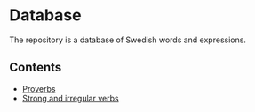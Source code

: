 # Database

The repository is a database of Swedish words and expressions.

## Contents

* [Proverbs](proverbs)
* [Strong and irregular verbs](verbs)
